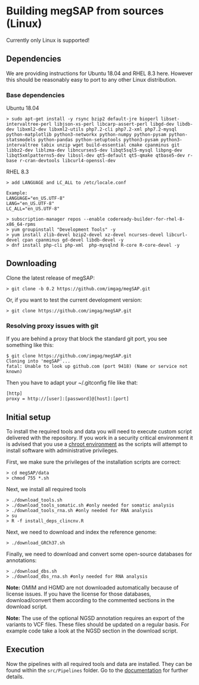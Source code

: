 # Building megSAP from sources (Linux)

Currently only Linux is supported!  

## Dependencies

We are providing instructions for Ubuntu 18.04 and RHEL 8.3 here. However this should be reasonably easy to port to any other Linux distribution.

### Base dependencies

Ubuntu 18.04

	> sudo apt-get install -y rsync bzip2 default-jre bioperl libset-intervaltree-perl libjson-xs-perl libcarp-assert-perl libgd-dev libdb-dev libxml2-dev libxml2-utils php7.2-cli php7.2-xml php7.2-mysql python-matplotlib python3-networkx python-numpy python-pysam python-statsmodels python-pandas python-setuptools python3-pysam python3-intervaltree tabix unzip wget build-essential cmake cpanminus git libbz2-dev liblzma-dev libncurses5-dev libqt5sql5-mysql libpng-dev libqt5xmlpatterns5-dev libssl-dev qt5-default qt5-qmake qtbase5-dev r-base r-cran-devtools libcurl4-openssl-dev
    
RHEL 8.3

	> add LANGUAGE and LC_ALL to /etc/locale.conf
    
	Example:
	LANGUAGE="en_US.UTF-8"
	LANG="en_US.UTF-8"
	LC_ALL="en_US.UTF-8"

	> subscription-manager repos --enable codeready-builder-for-rhel-8-x86_64-rpms
	> yum groupinstall "Development Tools" -y
	> yum install zlib-devel bzip2-devel xz-devel ncurses-devel libcurl-devel cpan cpanminus gd-devel libdb-devel -y
	> dnf install php-cli php-xml  php-mysqlnd R-core R-core-devel -y
    
## Downloading

Clone the latest release of megSAP:

	> git clone -b 0.2 https://github.com/imgag/megSAP.git

Or, if you want to test the current development version:

	> git clone https://github.com/imgag/megSAP.git

### Resolving proxy issues with git

If you are behind a proxy that block the standard git port, you see something like this:

    $ git clone https://github.com/imgag/megSAP.git
    Cloning into 'megSAP'...
    fatal: Unable to look up github.com (port 9418) (Name or service not known)

Then you have to adapt your ~/.gitconfig file like that:

    [http]
    proxy = http://[user]:[password]@[host]:[port]

## Initial setup

To install the required tools and data you will need to execute custom script delivered with the repository.
If you work in a security critical environment it is advised that you use a [chroot environment](https://help.ubuntu.com/community/BasicChroot) as the scripts will attempt to install software with administrative privileges.

First, we make sure the privileges of the installation scripts are correct:

	> cd megSAP/data
	> chmod 755 *.sh

Next, we install all required tools

	> ./download_tools.sh
	> ./download_tools_somatic.sh #only needed for somatic analysis
	> ./download_tools_rna.sh #only needed for RNA analysis
	> su
	> R -f install_deps_clincnv.R

Next, we need to download and index the reference genome:
	
	> ./download_GRCh37.sh


Finally, we need to download and convert some open-source databases for annotations:

	> ./download_dbs.sh
	> ./download_dbs_rna.sh #only needed for RNA analysis

**Note:** OMIM and HGMD are not downloaded automatically because of license issues. If you have the license for those databases, download/convert them according to the commented sections in the download script.

**Note:** The use of the optional NGSD annotation requires an export of the variants to VCF files. These files should be updated on a regular basis. For example code take a look at the NGSD section in the download script.

## Execution

Now the pipelines with all required tools and data are installed. They can be found within the `src/Pipelines` folder. Go to the [documentation](../README.md) for further details.
